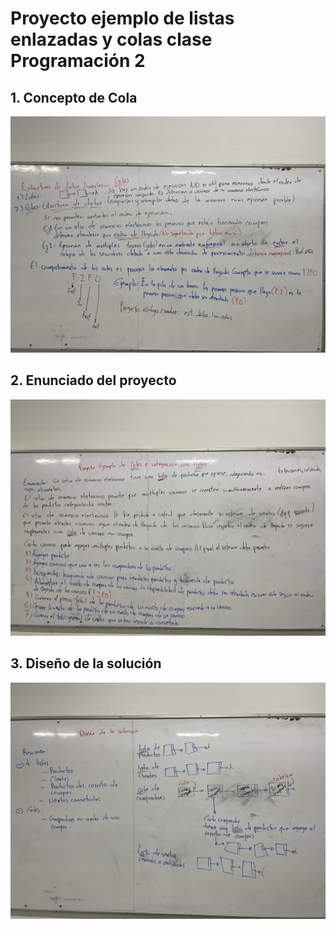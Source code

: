 # Proyecto ejemplo de listas enlazadas y colas clase Programación 2

## 1. Concepto de Cola
![Conceptos de colas](imagenes/1_conceptos_generales_colas.jpg)

## 2. Enunciado del proyecto
![Enunciado del proyecto](imagenes/2_enunciado_proyecto.jpg)

## 3. Diseño de la solución
![Diseño de la solución](imagenes/3_disenio_de_la_solucion.jpg)
